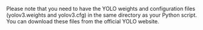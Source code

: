 Please note that you need to have the YOLO weights and configuration files (yolov3.weights and yolov3.cfg) in the same directory as your Python script. You can download these files from the official YOLO website.